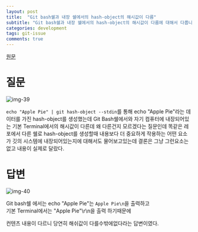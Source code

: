 ```yaml
---
layout: post
title:  "Git bash쉘과 내장 쉘에서의 hash-object의 해시값이 다름"
subtitle: "Git bash쉘과 내장 쉘에서의 hash-object의 해시값이 다름에 대해서 다룹니다."
categories: development
tags: git-issue
comments: true
---
```

[원문](https://stackoverflow.com/questions/42537612/different-hashes-when-using-git-hash-object-stdin-in-bash-and-cmd-shells)

# 질문

![img-39](https://user-images.githubusercontent.com/44861205/124295907-599c7280-db94-11eb-8346-7839c75f6708.png)

`echo "Apple Pie" | git hash-object --stdin`를 통해 echo "Apple Pie"라는 데이터를 가진 hash-object를 생성했는데 Git Bash쉘에서와 자기 컴퓨터에 내장되어있는 기본 Terminal에서의 해시값이 다른데 왜 다른건지 모르겠다는 질문인데 똑같은 레포에서 다른 쉘로 hash-object를 생성할때 내용보다 더 중요하게 작용하는 어떤 요소가 깃의 시스템에 내장되어있는지에 대해서도 물어보고있는데 결론은 그냥 그런요소는 없고 내용이 실제로 달랐다.

# 답변

![img-40](https://user-images.githubusercontent.com/44861205/124295918-5b663600-db94-11eb-9d06-db0cbf789963.png)


Git bash쉘 에서는 echo "Apple Pie"는 `Apple Pie\n`을 출력하고  
기본 Terminal에서는 "Apple Pie"\\r\\n을 출력 하기때문에

컨텐츠 내용이 다르니 당연히 해쉬값이 다를수밖에없다라는 답변이였다.